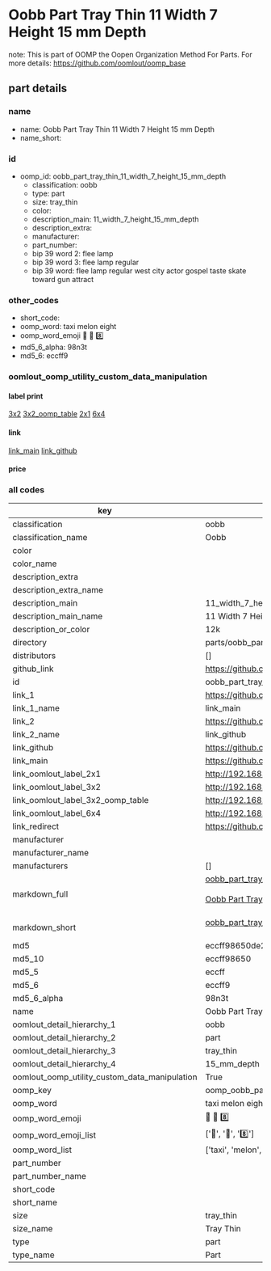 # Oobb Part Tray Thin 11 Width 7 Height 15 mm Depth  

note: This is part of OOMP the Oopen Organization Method For Parts. For more details: https://github.com/oomlout/oomp_base

##  part details
  







### name
* name: Oobb Part Tray Thin 11 Width 7 Height 15 mm Depth
* name_short: 
### id
* oomp_id: oobb_part_tray_thin_11_width_7_height_15_mm_depth
  * classification: oobb
  * type: part
  * size: tray_thin
  * color: 
  * description_main: 11_width_7_height_15_mm_depth
  * description_extra: 
  * manufacturer: 
  * part_number: 
  * bip 39 word 2: flee lamp
  * bip 39 word 3: flee lamp regular
  * bip 39 word: flee lamp regular west city actor gospel taste skate toward gun attract

### other_codes
* short_code: 
* oomp_word: taxi melon eight
* oomp_word_emoji :taxi: :melon: :eight:
* md5_6_alpha: 98n3t
* md5_6: eccff9






### oomlout_oomp_utility_custom_data_manipulation
#### label print
[3x2](http://192.168.1.245:1112/?label=oomp%2098n3t)
[3x2_oomp_table](http://192.168.1.108:1112/?label=oomp%2098n3t)
[2x1](http://192.168.1.242:1112/?label=oomp%2098n3t)
[6x4](http://192.168.1.55:1112/?label=oomp%2098n3t)    

#### link

[link_main](https://github.com/oomlout/oomlout_oomp_version_1_messy/tree/main/parts/oobb_part_tray_thin_11_width_7_height_15_mm_depth) [link_github](https://github.com/oomlout/oomlout_oomp_version_1_messy/tree/main/parts/oobb_part_tray_thin_11_width_7_height_15_mm_depth)                             

#### price







### all codes 
| key | value |  
| --- | --- |  
| classification | oobb |  
| classification_name | Oobb |  
| color |  |  
| color_name |  |  
| description_extra |  |  
| description_extra_name |  |  
| description_main | 11_width_7_height_15_mm_depth |  
| description_main_name | 11 Width 7 Height 15 mm Depth |  
| description_or_color | 12k |  
| directory | parts/oobb_part_tray_thin_11_width_7_height_15_mm_depth |  
| distributors | [] |  
| github_link | https://github.com/oomlout/oomlout_oomp_part_src/tree/main/parts/oobb_part_tray_thin_11_width_7_height_15_mm_depth |  
| id | oobb_part_tray_thin_11_width_7_height_15_mm_depth |  
| link_1 | https://github.com/oomlout/oomlout_oomp_version_1_messy/tree/main/parts/oobb_part_tray_thin_11_width_7_height_15_mm_depth |  
| link_1_name | link_main |  
| link_2 | https://github.com/oomlout/oomlout_oomp_version_1_messy/tree/main/parts/oobb_part_tray_thin_11_width_7_height_15_mm_depth |  
| link_2_name | link_github |  
| link_github | https://github.com/oomlout/oomlout_oomp_version_1_messy/tree/main/parts/oobb_part_tray_thin_11_width_7_height_15_mm_depth |  
| link_main | https://github.com/oomlout/oomlout_oomp_version_1_messy/tree/main/parts/oobb_part_tray_thin_11_width_7_height_15_mm_depth |  
| link_oomlout_label_2x1 | http://192.168.1.242:1112/?label=oomp%2098n3t |  
| link_oomlout_label_3x2 | http://192.168.1.245:1112/?label=oomp%2098n3t |  
| link_oomlout_label_3x2_oomp_table | http://192.168.1.108:1112/?label=oomp%2098n3t |  
| link_oomlout_label_6x4 | http://192.168.1.55:1112/?label=oomp%2098n3t |  
| link_redirect | https://github.com/oomlout/oomlout_oomp_version_1_messy/tree/main/parts/oobb_part_tray_thin_11_width_7_height_15_mm_depth |  
| manufacturer |  |  
| manufacturer_name |  |  
| manufacturers | [] |  
| markdown_full | [oobb_part_tray_thin_11_width_7_height_15_mm_depth](none)<br>[](none)<br>[Oobb Part Tray Thin 11 Width 7 Height 15 Mm Depth](none)<br><br> |  
| markdown_short | [oobb_part_tray_thin_11_width_7_height_15_mm_depth](none)<br><br> |  
| md5 | eccff98650de2c980a94bf97699f32c6 |  
| md5_10 | eccff98650 |  
| md5_5 | eccff |  
| md5_6 | eccff9 |  
| md5_6_alpha | 98n3t |  
| name | Oobb Part Tray Thin 11 Width 7 Height 15 mm Depth |  
| oomlout_detail_hierarchy_1 | oobb |  
| oomlout_detail_hierarchy_2 | part |  
| oomlout_detail_hierarchy_3 | tray_thin |  
| oomlout_detail_hierarchy_4 | 15_mm_depth |  
| oomlout_oomp_utility_custom_data_manipulation | True |  
| oomp_key | oomp_oobb_part_tray_thin_11_width_7_height_15_mm_depth |  
| oomp_word | taxi melon eight |  
| oomp_word_emoji | :taxi: :melon: :eight: |  
| oomp_word_emoji_list | [':taxi:', ':melon:', ':eight:'] |  
| oomp_word_list | ['taxi', 'melon', 'eight'] |  
| part_number |  |  
| part_number_name |  |  
| short_code |  |  
| short_name |  |  
| size | tray_thin |  
| size_name | Tray Thin |  
| type | part |  
| type_name | Part |  
